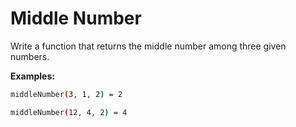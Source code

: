 # Middle Number

Write a function that returns the middle number among three given numbers.

**Examples:**

```bash
middleNumber(3, 1, 2) = 2

middleNumber(12, 4, 2) = 4
```